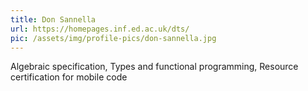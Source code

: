 ```yaml
---
title: Don Sannella
url: https://homepages.inf.ed.ac.uk/dts/
pic: /assets/img/profile-pics/don-sannella.jpg
---
```

Algebraic specification, Types and functional programming, Resource certification for mobile code
